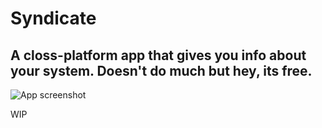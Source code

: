 # Syndicate
## A closs-platform app that gives you info about your system. Doesn't do much but hey, its free.

![App screenshot](static/ss.png)

WIP
